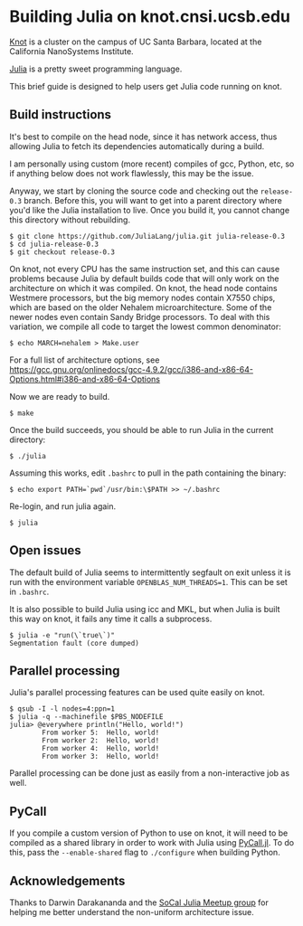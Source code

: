 Building Julia on knot.cnsi.ucsb.edu
====================================

[Knot](http://csc.cnsi.ucsb.edu/clusters/knot) is a cluster on the campus of UC Santa Barbara, located at the California NanoSystems Institute.

[Julia](http://julialang.org/) is a pretty sweet programming language.

This brief guide is designed to help users get Julia code running on knot.

Build instructions
------------------

It's best to compile on the head node, since it has network access, thus allowing Julia to fetch its dependencies automatically during a build.

I am personally using custom (more recent) compiles of gcc, Python, etc, so if anything below does not work flawlessly, this may be the issue.

Anyway, we start by cloning the source code and checking out the `release-0.3` branch.  Before this, you will want to get into a parent directory where you'd like the Julia installation to live.  Once you build it, you cannot change this directory without rebuilding.

    $ git clone https://github.com/JuliaLang/julia.git julia-release-0.3
    $ cd julia-release-0.3
    $ git checkout release-0.3

On knot, not every CPU has the same instruction set, and this can cause problems because Julia by default builds code that will only work on the architecture on which it was compiled.  On knot, the head node contains Westmere processors, but the big memory nodes contain X7550 chips, which are based on the older Nehalem microarchitecture.  Some of the newer nodes even contain Sandy Bridge processors.  To deal with this variation, we compile all code to target the lowest common denominator:

    $ echo MARCH=nehalem > Make.user

For a full list of architecture options, see https://gcc.gnu.org/onlinedocs/gcc-4.9.2/gcc/i386-and-x86-64-Options.html#i386-and-x86-64-Options

Now we are ready to build.

    $ make

Once the build succeeds, you should be able to run Julia in the current directory:

    $ ./julia

Assuming this works, edit `.bashrc` to pull in the path containing the binary:

    $ echo export PATH=`pwd`/usr/bin:\$PATH >> ~/.bashrc

Re-login, and run julia again.

    $ julia

Open issues
-----------

The default build of Julia seems to intermittently segfault on exit unless it is run with the environment variable `OPENBLAS_NUM_THREADS=1`.  This can be set in `.bashrc`.

It is also possible to build Julia using icc and MKL, but when Julia is built this way on knot, it fails any time it calls a subprocess.

	$ julia -e "run(\`true\`)" 
    Segmentation fault (core dumped)

Parallel processing
-------------------

Julia's parallel processing features can be used quite easily on knot.

    $ qsub -I -l nodes=4:ppn=1
    $ julia -q --machinefile $PBS_NODEFILE
	julia> @everywhere println("Hello, world!")
            From worker 5:	Hello, world!
            From worker 2:	Hello, world!
            From worker 4:	Hello, world!
            From worker 3:	Hello, world!

Parallel processing can be done just as easily from a non-interactive job as well.

PyCall
------

If you compile a custom version of Python to use on knot, it will need to be compiled as a shared library in order to work with Julia using [PyCall.jl](https://github.com/stevengj/PyCall.jl).  To do this, pass the `--enable-shared` flag to `./configure` when building Python.

Acknowledgements
----------------

Thanks to Darwin Darakananda and the [SoCal Julia Meetup group](http://www.meetup.com/Southern-California-Julia-Users/) for helping me better understand the non-uniform architecture issue.
